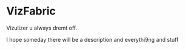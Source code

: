 # VizFabric
Vizulizer u always dremt off.


I hope someday there will be a description and everythi9ng and stuff

